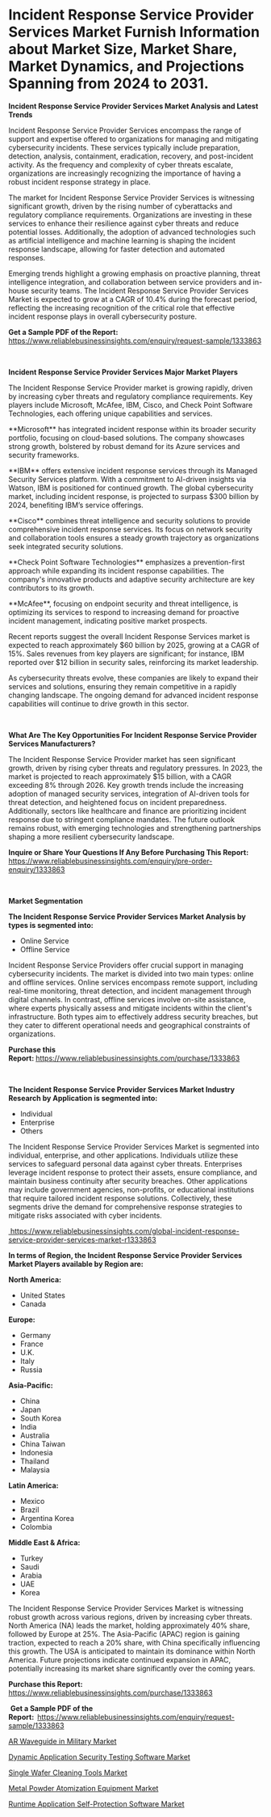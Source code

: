 <p><h1>Incident Response Service Provider Services Market Furnish Information about Market Size, Market Share, Market Dynamics, and Projections Spanning from 2024 to 2031.</h1></p><p><strong>Incident Response Service Provider Services Market Analysis and Latest Trends</strong></p>
<p><p>Incident Response Service Provider Services encompass the range of support and expertise offered to organizations for managing and mitigating cybersecurity incidents. These services typically include preparation, detection, analysis, containment, eradication, recovery, and post-incident activity. As the frequency and complexity of cyber threats escalate, organizations are increasingly recognizing the importance of having a robust incident response strategy in place.</p><p>The market for Incident Response Service Provider Services is witnessing significant growth, driven by the rising number of cyberattacks and regulatory compliance requirements. Organizations are investing in these services to enhance their resilience against cyber threats and reduce potential losses. Additionally, the adoption of advanced technologies such as artificial intelligence and machine learning is shaping the incident response landscape, allowing for faster detection and automated responses.</p><p>Emerging trends highlight a growing emphasis on proactive planning, threat intelligence integration, and collaboration between service providers and in-house security teams. The Incident Response Service Provider Services Market is expected to grow at a CAGR of 10.4% during the forecast period, reflecting the increasing recognition of the critical role that effective incident response plays in overall cybersecurity posture.</p></p>
<p><strong>Get a Sample PDF of the Report:&nbsp;</strong> <a href="https://www.reliablebusinessinsights.com/enquiry/request-sample/1333863?utm_campaign=84&utm_medium=2&utm_source=Github&utm_content=ia&utm_term=01102024&utm_id=incident-response-service-provider-services">https://www.reliablebusinessinsights.com/enquiry/request-sample/1333863</a></p>
<p>&nbsp;</p>
<p><strong>Incident Response Service Provider Services Major Market Players</strong></p>
<p><p>The Incident Response Service Provider market is growing rapidly, driven by increasing cyber threats and regulatory compliance requirements. Key players include Microsoft, McAfee, IBM, Cisco, and Check Point Software Technologies, each offering unique capabilities and services.</p><p>**Microsoft** has integrated incident response within its broader security portfolio, focusing on cloud-based solutions. The company showcases strong growth, bolstered by robust demand for its Azure services and security frameworks. </p><p>**IBM** offers extensive incident response services through its Managed Security Services platform. With a commitment to AI-driven insights via Watson, IBM is positioned for continued growth. The global cybersecurity market, including incident response, is projected to surpass $300 billion by 2024, benefiting IBM’s service offerings.</p><p>**Cisco** combines threat intelligence and security solutions to provide comprehensive incident response services. Its focus on network security and collaboration tools ensures a steady growth trajectory as organizations seek integrated security solutions.</p><p>**Check Point Software Technologies** emphasizes a prevention-first approach while expanding its incident response capabilities. The company's innovative products and adaptive security architecture are key contributors to its growth.</p><p>**McAfee**, focusing on endpoint security and threat intelligence, is optimizing its services to respond to increasing demand for proactive incident management, indicating positive market prospects.</p><p>Recent reports suggest the overall Incident Response Services market is expected to reach approximately $60 billion by 2025, growing at a CAGR of 15%. Sales revenues from key players are significant; for instance, IBM reported over $12 billion in security sales, reinforcing its market leadership.</p><p>As cybersecurity threats evolve, these companies are likely to expand their services and solutions, ensuring they remain competitive in a rapidly changing landscape. The ongoing demand for advanced incident response capabilities will continue to drive growth in this sector.</p></p>
<p>&nbsp;</p>
<p><strong>What Are The Key Opportunities For Incident Response Service Provider Services Manufacturers?</strong></p>
<p><p>The Incident Response Service Provider market has seen significant growth, driven by rising cyber threats and regulatory pressures. In 2023, the market is projected to reach approximately $15 billion, with a CAGR exceeding 8% through 2026. Key growth trends include the increasing adoption of managed security services, integration of AI-driven tools for threat detection, and heightened focus on incident preparedness. Additionally, sectors like healthcare and finance are prioritizing incident response due to stringent compliance mandates. The future outlook remains robust, with emerging technologies and strengthening partnerships shaping a more resilient cybersecurity landscape.</p></p>
<p><strong>Inquire or Share Your Questions If Any Before Purchasing This Report:</strong> <a href="https://www.reliablebusinessinsights.com/enquiry/pre-order-enquiry/1333863?utm_campaign=84&utm_medium=2&utm_source=Github&utm_content=ia&utm_term=01102024&utm_id=incident-response-service-provider-services">https://www.reliablebusinessinsights.com/enquiry/pre-order-enquiry/1333863</a></p>
<p>&nbsp;</p>
<p><strong>Market Segmentation</strong></p>
<p><strong>The Incident Response Service Provider Services Market Analysis by types is segmented into:</strong></p>
<p><ul><li>Online Service</li><li>Offline Service</li></ul></p>
<p><p>Incident Response Service Providers offer crucial support in managing cybersecurity incidents. The market is divided into two main types: online and offline services. Online services encompass remote support, including real-time monitoring, threat detection, and incident management through digital channels. In contrast, offline services involve on-site assistance, where experts physically assess and mitigate incidents within the client's infrastructure. Both types aim to effectively address security breaches, but they cater to different operational needs and geographical constraints of organizations.</p></p>
<p><strong>Purchase this Report:&nbsp;</strong><a href="https://www.reliablebusinessinsights.com/purchase/1333863?utm_campaign=84&utm_medium=2&utm_source=Github&utm_content=ia&utm_term=01102024&utm_id=incident-response-service-provider-services">https://www.reliablebusinessinsights.com/purchase/1333863</a></p>
<p>&nbsp;</p>
<p><strong>The Incident Response Service Provider Services Market Industry Research by Application is segmented into:</strong></p>
<p><ul><li>Individual</li><li>Enterprise</li><li>Others</li></ul></p>
<p><p>The Incident Response Service Provider Services Market is segmented into individual, enterprise, and other applications. Individuals utilize these services to safeguard personal data against cyber threats. Enterprises leverage incident response to protect their assets, ensure compliance, and maintain business continuity after security breaches. Other applications may include government agencies, non-profits, or educational institutions that require tailored incident response solutions. Collectively, these segments drive the demand for comprehensive response strategies to mitigate risks associated with cyber incidents.</p></p>
<p><a href="https://www.reliablebusinessinsights.com/global-incident-response-service-provider-services-market-r1333863?utm_campaign=84&utm_medium=2&utm_source=Github&utm_content=ia&utm_term=01102024&utm_id=incident-response-service-provider-services">&nbsp;https://www.reliablebusinessinsights.com/global-incident-response-service-provider-services-market-r1333863</a></p>
<p><strong>In terms of Region, the Incident Response Service Provider Services Market Players available by Region are:</strong></p>
<p>
    <p> <strong> North America: </strong>
        <ul>
            <li>United States</li>
            <li>Canada</li>
        </ul>
        </p> 
    <p> <strong> Europe: </strong>
        <ul>
            <li>Germany</li>
            <li>France</li>
            <li>U.K.</li>
            <li>Italy</li>
            <li>Russia</li>
        </ul>
        </p> 
    <p> <strong> Asia-Pacific: </strong>
        <ul>
            <li>China</li>
            <li>Japan</li>
            <li>South Korea</li>
            <li>India</li>
            <li>Australia</li>
            <li>China Taiwan</li>
            <li>Indonesia</li>
            <li>Thailand</li>
            <li>Malaysia</li>
        </ul>
        </p> 
    <p> <strong> Latin America: </strong>
        <ul>
            <li>Mexico</li>
            <li>Brazil</li>
            <li>Argentina Korea</li>
            <li>Colombia</li>
        </ul>
        </p> 
    <p> <strong> Middle East & Africa: </strong>
        <ul>
            <li>Turkey</li>
            <li>Saudi</li>
            <li>Arabia</li>
            <li>UAE</li>
            <li>Korea</li>
        </ul>
    </p>
    </p>
<p><p>The Incident Response Service Provider Services Market is witnessing robust growth across various regions, driven by increasing cyber threats. North America (NA) leads the market, holding approximately 40% share, followed by Europe at 25%. The Asia-Pacific (APAC) region is gaining traction, expected to reach a 20% share, with China specifically influencing this growth. The USA is anticipated to maintain its dominance within North America. Future projections indicate continued expansion in APAC, potentially increasing its market share significantly over the coming years.</p></p>
<p><strong>Purchase this Report: </strong><a href="https://www.reliablebusinessinsights.com/purchase/1333863?utm_campaign=84&utm_medium=2&utm_source=Github&utm_content=ia&utm_term=01102024&utm_id=incident-response-service-provider-services">https://www.reliablebusinessinsights.com/purchase/1333863</a></p>
<p>&nbsp;<strong>Get a Sample PDF of the Report:&nbsp;&nbsp;</strong><a href="https://www.reliablebusinessinsights.com/enquiry/request-sample/1333863?utm_campaign=84&utm_medium=2&utm_source=Github&utm_content=ia&utm_term=01102024&utm_id=incident-response-service-provider-services">https://www.reliablebusinessinsights.com/enquiry/request-sample/1333863</a></p>
<p><strong></strong></p>
<p><p><a href="https://issuu.com/reportprime-2/docs/ar-waveguide-in-military-market-siz_02a0e7f132b914?utm_campaign=84&utm_medium=2&utm_source=Github&utm_content=ia&utm_term=01102024&utm_id=incident-response-service-provider-services">AR Waveguide in Military Market</a></p><p><a href="https://github.com/ArmelaOsmani586/Market-Research-Report-List-1/blob/main/dynamic-application-security-testing-software-market.md?utm_campaign=84&utm_medium=2&utm_source=Github&utm_content=ia&utm_term=01102024&utm_id=incident-response-service-provider-services">Dynamic Application Security Testing Software Market</a></p><p><a href="https://issuu.com/reportprime-2/docs/single-wafer-cleaning-tools-market-_525082ef5dbb82?utm_campaign=84&utm_medium=2&utm_source=Github&utm_content=ia&utm_term=01102024&utm_id=incident-response-service-provider-services">Single Wafer Cleaning Tools Market</a></p><p><a href="https://www.linkedin.com/pulse/metal-powder-atomization-equipment-market-industry-trends-forecast-gteef?utm_campaign=84&utm_medium=2&utm_source=Github&utm_content=ia&utm_term=01102024&utm_id=incident-response-service-provider-services">Metal Powder Atomization Equipment Market</a></p><p><a href="https://github.com/bonniej5vb/Market-Research-Report-List-1/blob/main/runtime-application-self-protection-software-market.md?utm_campaign=84&utm_medium=2&utm_source=Github&utm_content=ia&utm_term=01102024&utm_id=incident-response-service-provider-services">Runtime Application Self-Protection Software Market</a></p></p>